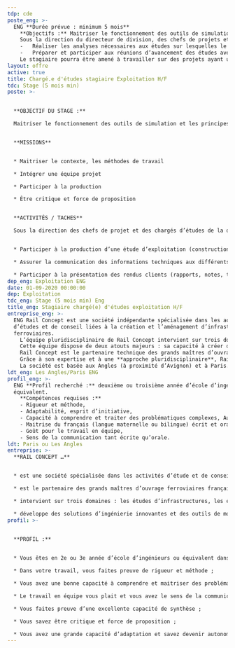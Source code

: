 ```yaml
---
tdp: cde
poste_eng: >-
  ENG **Durée prévue : minimum 5 mois**  
    **Objectifs :** Maitriser le fonctionnement des outils de simulation et les principes de l’exploitation ferroviaire de façon à assister les chefs de projet de la division exploitation dans le cadre des études d’exploitation qu’ils pilotent pour le compte de nos clients (SNCF Réseau, AOT, …).  
    Sous la direction du directeur de division, des chefs de projets et des ingénieurs, les missions seront de :  
    -	Réaliser les analyses nécessaires aux études sur lesquelles le stagiaire sera impliquée en coordination avec chacun des chefs de projet. En début de stage, le stagiaire sera encadré et formé par les chefs de projet, l’objectif étant qu’il puisse gagner en autonomie au fur et mesure des études réalisées,
    -	Préparer et participer aux réunions d’avancement des études avec le maitre d’ouvrage.  
    Le stagiaire pourra être amené à travailler sur des projets ayant une composante socio-économique (prévision de trafic, étude de la demande, étude territoriale) ou infrastructure.
layout: offre
active: true
title: Chargé.e d'études stagiaire Exploitation H/F
tdc: Stage (5 mois min)
poste: >-
  

  **OBJECTIF DU STAGE :**

  Maitriser le fonctionnement des outils de simulation et les principes de l’exploitation ferroviaire, de façon à assister les chefs de projet de la division exploitation dans le cadre des études qu’ils pilotent pour le compte de nos clients (SNCF Réseau, AOT, …). Le stage peut se dérouler au sein du siège de l’entreprise aux Angles (proche Avignon) ou au sein de nos locaux à Paris.


  **MISSIONS** 


  * Maitriser le contexte, les méthodes de travail 

  * Intégrer une équipe projet

  * Participer à la production 

  * Être critique et force de proposition 


  **ACTIVITÉS / TACHES**

  Sous la direction des chefs de projet et des chargés d’études de la division exploitation, les activités auxquelles prendra part le stagiaire sont principalement : 


  * Participer à la production d’une étude d’exploitation (construction de grille, évaluation d’un plan de transport, analyses de régularité, …)

  * Assurer la communication des informations techniques aux différents intervenants du projet en accord avec le chef de projet

  * Participer à la présentation des rendus clients (rapports, notes, tableaux, schémas, comptes-rendus)
dep_eng: Exploitation ENG
date: 01-09-2020 00:00:00
dep: Exploitation
tdc_eng: Stage (5 mois min) Eng
title_eng: Stagiaire chargé(e) d'études exploitation H/F
entreprise_eng: >-
  ENG Rail Concept est une société indépendante spécialisée dans les activités
  d’études et de conseil liées à la création et l’aménagement d’infrastructures
  ferroviaires.  
    L’équipe pluridisciplinaire de Rail Concept intervient sur trois domaines : **les études d’infrastructures, les études d’exploitation/sécurité et les études économiques.**  
    Cette équipe dispose de deux atouts majeurs : sa capacité à créer des outils experts, puissants et innovants grâce à son département informatique et son approche collaborative orientée vers les besoins de ses clients.  
    Rail Concept est le partenaire technique des grands maîtres d’ouvrages ferroviaires pour imaginer et concevoir avec eux l’avenir du ferroviaire (Etats, SNCF Réseau, AOT, …). Elle développe des **solutions d’ingénierie réellement innovantes** et des outils de modélisation qui permettent d’anticiper les répercussions de chaque décision.  
    Grâce à son expertise et à une **approche pluridisciplinaire**, Rail Concept intervient à tous les stades de la conception des infrastructures ferroviaires : définition des besoins, prévision de trafic, optimisation des capacités d’infrastructure, amélioration des infrastructures ferroviaires y compris la création d’infrastructures nouvelles, évaluation du coût d’un projet (coûts d’investissement, coûts d’exploitation et coûts de maintenance), montages contractuels financiers et juridiques, pilotage de projets, gestion des coûts.  
    La société est basée aux Angles (à proximité d’Avignon) et à Paris.
ldt_eng: Les Angles/Paris ENG
profil_eng: >-
  ENG **Profil recherché :** deuxième ou troisième année d’école d’ingénieur ou
  équivalent.  
    **Compétences requises :**
    - Rigueur et méthode,
    - Adaptabilité, esprit d’initiative,
    - Capacité à comprendre et traiter des problématiques complexes, Autonomie,
    - Maitrise du français (langue maternelle ou bilingue) écrit et oral,
    - Goût pour le travail en équipe,
    - Sens de la communication tant écrite qu’orale.
ldt: Paris ou Les Angles
entreprise: >-
  **RAIL CONCEPT …**


  * est une société spécialisée dans les activités d’étude et de conseil liées à la création et l’aménagement d’infrastructures ferroviaires,

  * est le partenaire des grands maîtres d’ouvrage ferroviaires français et étranger pour imaginer et concevoir l’avenir du ferroviaire,

  * intervient sur trois domaines : les études d’infrastructures, les études d’exploitation et les études économiques,

  * développe des solutions d’ingénierie innovantes et des outils de modélisations techniques et économiques.
profil: >-
  

  **PROFIL :**


  * Vous êtes en 2e ou 3e année d’école d’ingénieurs ou équivalent dans le domaine des transports ;

  * Dans votre travail, vous faites preuve de rigueur et méthode ;

  * Vous avez une bonne capacité à comprendre et maitriser des problématiques complexes ;

  * Le travail en équipe vous plait et vous avez le sens de la communication, tant écrite qu’orale ;

  * Vous faites preuve d’une excellente capacité de synthèse ; 

  * Vous savez être critique et force de proposition ; 

  * Vous avez une grande capacité d’adaptation et savez devenir autonome rapidement.
---
```

